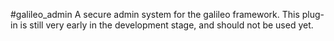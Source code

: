 #galileo_admin
A secure admin system for the galileo framework.
This plug-in is still very early in the development stage,
and should not be used yet.
